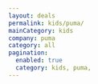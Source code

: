 ```yaml
---
layout: deals
permalink: kids/puma/
mainCategory: kids
company: puma
category: all
pagination:
  enabled: true
  category: kids, puma,
---
```







      

  

